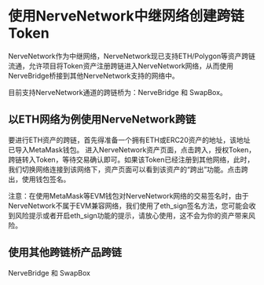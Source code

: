 # 使用NerveNetwork中继网络创建跨链Token

NerveNetwork作为中继网络，NerveNetwork现已支持ETH/Polygon等资产跨链流通，允许项目将Token资产注册跨链进入NerveNetwork网络，从而使用NerveBridge桥接到其他NerveNetwork支持的网络中。

目前支持NerveNetwork通道的跨链桥为：NerveBridge 和 SwapBox。

## 以ETH网络为例使用NerveNetwork跨链

​要进行ETH资产的跨链，首先得准备一个拥有ETH或ERC20资产的地址，该地址已导入MetaMask钱包。
进入NerveNetwork资产页面，点击跨入，授权Token，跨链转入Token，等待交易确认即可。如果该Token已经注册到其他网络，此时，我们切换网络连接到该网络下，资产页面可以看到该资产的“跨出”功能。点击跨出，使用钱包签名。


注意：在使用MetaMask等EVM钱包对NerveNetwork网络的交易签名时，由于NerveNetwork不属于EVM兼容网络，我们使用了eth_sign签名方法，您可能会收到风险提示或者开启eth_sign功能的提示，请放心使用，这不会为你的资产带来风险。


## 使用其他跨链桥产品跨链


NerveBridge 和 SwapBox


